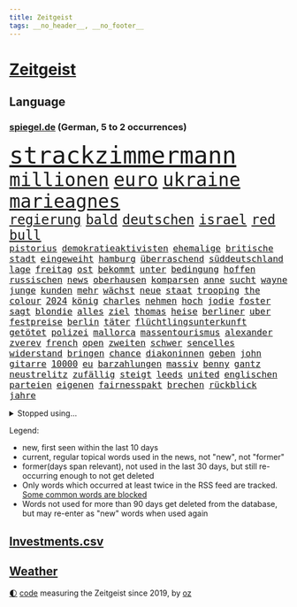```yaml
---
title: Zeitgeist
tags: __no_header__, __no_footer__
---
```


# [Zeitgeist](https://oliz.io/zeitgeist/)

## Language

<h3><a href="https://www.spiegel.de" target="_blank">spiegel.de</a> (German, 5 to 2 occurrences)</h3>
<p style="font-family:monospace">
<span style="font-size:32pt"><a href="news_links.html#strackzimmermann" class="current">strackzimmermann</a></span>
<br>
<span style="font-size:25pt"><a href="news_links.html#millionen" class="current">millionen</a></span>
<span style="font-size:25pt"><a href="news_links.html#euro" class="current">euro</a></span>
<span style="font-size:25pt"><a href="news_links.html#ukraine" class="current">ukraine</a></span>
<span style="font-size:25pt"><a href="news_links.html#marieagnes" class="current">marieagnes</a></span>
<br>
<span style="font-size:18pt"><a href="news_links.html#regierung" class="current">regierung</a></span>
<span style="font-size:18pt"><a href="news_links.html#bald" class="current">bald</a></span>
<span style="font-size:18pt"><a href="news_links.html#deutschen" class="current">deutschen</a></span>
<span style="font-size:18pt"><a href="news_links.html#israel" class="current">israel</a></span>
<span style="font-size:18pt"><a href="news_links.html#red" class="current">red</a></span>
<span style="font-size:18pt"><a href="news_links.html#bull" class="current">bull</a></span>
<br>
<span style="font-size:12pt"><a href="news_links.html#pistorius" class="current">pistorius</a></span>
<span style="font-size:12pt"><a href="news_links.html#demokratieaktivisten" class="new">demokratieaktivisten</a></span>
<span style="font-size:12pt"><a href="news_links.html#ehemalige" class="current">ehemalige</a></span>
<span style="font-size:12pt"><a href="news_links.html#britische" class="current">britische</a></span>
<span style="font-size:12pt"><a href="news_links.html#stadt" class="current">stadt</a></span>
<span style="font-size:12pt"><a href="news_links.html#eingeweiht" class="current">eingeweiht</a></span>
<span style="font-size:12pt"><a href="news_links.html#hamburg" class="current">hamburg</a></span>
<span style="font-size:12pt"><a href="news_links.html#überraschend" class="current">überraschend</a></span>
<span style="font-size:12pt"><a href="news_links.html#süddeutschland" class="new">süddeutschland</a></span>
<span style="font-size:12pt"><a href="news_links.html#lage" class="current">lage</a></span>
<span style="font-size:12pt"><a href="news_links.html#freitag" class="current">freitag</a></span>
<span style="font-size:12pt"><a href="news_links.html#ost" class="current">ost</a></span>
<span style="font-size:12pt"><a href="news_links.html#bekommt" class="current">bekommt</a></span>
<span style="font-size:12pt"><a href="news_links.html#unter" class="current">unter</a></span>
<span style="font-size:12pt"><a href="news_links.html#bedingung" class="current">bedingung</a></span>
<span style="font-size:12pt"><a href="news_links.html#hoffen" class="current">hoffen</a></span>
<span style="font-size:12pt"><a href="news_links.html#russischen" class="current">russischen</a></span>
<span style="font-size:12pt"><a href="news_links.html#news" class="current">news</a></span>
<span style="font-size:12pt"><a href="news_links.html#oberhausen" class="current">oberhausen</a></span>
<span style="font-size:12pt"><a href="news_links.html#komparsen" class="current">komparsen</a></span>
<span style="font-size:12pt"><a href="news_links.html#anne" class="current">anne</a></span>
<span style="font-size:12pt"><a href="news_links.html#sucht" class="current">sucht</a></span>
<span style="font-size:12pt"><a href="news_links.html#wayne" class="new">wayne</a></span>
<span style="font-size:12pt"><a href="news_links.html#junge" class="current">junge</a></span>
<span style="font-size:12pt"><a href="news_links.html#kunden" class="current">kunden</a></span>
<span style="font-size:12pt"><a href="news_links.html#mehr" class="current">mehr</a></span>
<span style="font-size:12pt"><a href="news_links.html#wächst" class="current">wächst</a></span>
<span style="font-size:12pt"><a href="news_links.html#neue" class="current">neue</a></span>
<span style="font-size:12pt"><a href="news_links.html#staat" class="current">staat</a></span>
<span style="font-size:12pt"><a href="news_links.html#trooping" class="new">trooping</a></span>
<span style="font-size:12pt"><a href="news_links.html#the" class="current">the</a></span>
<span style="font-size:12pt"><a href="news_links.html#colour" class="new">colour</a></span>
<span style="font-size:12pt"><a href="news_links.html#2024" class="current">2024</a></span>
<span style="font-size:12pt"><a href="news_links.html#könig" class="current">könig</a></span>
<span style="font-size:12pt"><a href="news_links.html#charles" class="current">charles</a></span>
<span style="font-size:12pt"><a href="news_links.html#nehmen" class="current">nehmen</a></span>
<span style="font-size:12pt"><a href="news_links.html#hoch" class="current">hoch</a></span>
<span style="font-size:12pt"><a href="news_links.html#jodie" class="new">jodie</a></span>
<span style="font-size:12pt"><a href="news_links.html#foster" class="new">foster</a></span>
<span style="font-size:12pt"><a href="news_links.html#sagt" class="current">sagt</a></span>
<span style="font-size:12pt"><a href="news_links.html#blondie" class="new">blondie</a></span>
<span style="font-size:12pt"><a href="news_links.html#alles" class="current">alles</a></span>
<span style="font-size:12pt"><a href="news_links.html#ziel" class="current">ziel</a></span>
<span style="font-size:12pt"><a href="news_links.html#thomas" class="current">thomas</a></span>
<span style="font-size:12pt"><a href="news_links.html#heise" class="new">heise</a></span>
<span style="font-size:12pt"><a href="news_links.html#berliner" class="current">berliner</a></span>
<span style="font-size:12pt"><a href="news_links.html#uber" class="current">uber</a></span>
<span style="font-size:12pt"><a href="news_links.html#festpreise" class="new">festpreise</a></span>
<span style="font-size:12pt"><a href="news_links.html#berlin" class="current">berlin</a></span>
<span style="font-size:12pt"><a href="news_links.html#täter" class="current">täter</a></span>
<span style="font-size:12pt"><a href="news_links.html#flüchtlingsunterkunft" class="current">flüchtlingsunterkunft</a></span>
<span style="font-size:12pt"><a href="news_links.html#getötet" class="current">getötet</a></span>
<span style="font-size:12pt"><a href="news_links.html#polizei" class="current">polizei</a></span>
<span style="font-size:12pt"><a href="news_links.html#mallorca" class="current">mallorca</a></span>
<span style="font-size:12pt"><a href="news_links.html#massentourismus" class="current">massentourismus</a></span>
<span style="font-size:12pt"><a href="news_links.html#alexander" class="current">alexander</a></span>
<span style="font-size:12pt"><a href="news_links.html#zverev" class="current">zverev</a></span>
<span style="font-size:12pt"><a href="news_links.html#french" class="current">french</a></span>
<span style="font-size:12pt"><a href="news_links.html#open" class="current">open</a></span>
<span style="font-size:12pt"><a href="news_links.html#zweiten" class="current">zweiten</a></span>
<span style="font-size:12pt"><a href="news_links.html#schwer" class="current">schwer</a></span>
<span style="font-size:12pt"><a href="news_links.html#sencelles" class="new">sencelles</a></span>
<span style="font-size:12pt"><a href="news_links.html#widerstand" class="current">widerstand</a></span>
<span style="font-size:12pt"><a href="news_links.html#bringen" class="current">bringen</a></span>
<span style="font-size:12pt"><a href="news_links.html#chance" class="current">chance</a></span>
<span style="font-size:12pt"><a href="news_links.html#diakoninnen" class="new">diakoninnen</a></span>
<span style="font-size:12pt"><a href="news_links.html#geben" class="current">geben</a></span>
<span style="font-size:12pt"><a href="news_links.html#john" class="current">john</a></span>
<span style="font-size:12pt"><a href="news_links.html#gitarre" class="current">gitarre</a></span>
<span style="font-size:12pt"><a href="news_links.html#10000" class="current">10000</a></span>
<span style="font-size:12pt"><a href="news_links.html#eu" class="current">eu</a></span>
<span style="font-size:12pt"><a href="news_links.html#barzahlungen" class="new">barzahlungen</a></span>
<span style="font-size:12pt"><a href="news_links.html#massiv" class="current">massiv</a></span>
<span style="font-size:12pt"><a href="news_links.html#benny" class="new">benny</a></span>
<span style="font-size:12pt"><a href="news_links.html#gantz" class="current">gantz</a></span>
<span style="font-size:12pt"><a href="news_links.html#neustrelitz" class="new">neustrelitz</a></span>
<span style="font-size:12pt"><a href="news_links.html#zufällig" class="current">zufällig</a></span>
<span style="font-size:12pt"><a href="news_links.html#steigt" class="current">steigt</a></span>
<span style="font-size:12pt"><a href="news_links.html#leeds" class="current">leeds</a></span>
<span style="font-size:12pt"><a href="news_links.html#united" class="current">united</a></span>
<span style="font-size:12pt"><a href="news_links.html#englischen" class="current">englischen</a></span>
<span style="font-size:12pt"><a href="news_links.html#parteien" class="current">parteien</a></span>
<span style="font-size:12pt"><a href="news_links.html#eigenen" class="current">eigenen</a></span>
<span style="font-size:12pt"><a href="news_links.html#fairnesspakt" class="new">fairnesspakt</a></span>
<span style="font-size:12pt"><a href="news_links.html#brechen" class="current">brechen</a></span>
<span style="font-size:12pt"><a href="news_links.html#rückblick" class="new">rückblick</a></span>
<span style="font-size:12pt"><a href="news_links.html#jahre" class="current">jahre</a></span>
</p>
<details>
<summary>Stopped using...</summary>
<p class="former" style="font-size:12pt">
schickt(1317) mainz(1316) september(1316) fdpchef(1315) angeklagte(1314) aufgeben(1314) erzielt(1314) senat(1314) kalifornien(1313) ändert(1313) becker(1312) gestohlen(1312) schwarzen(1312) software(1312) statement(1312) abstimmung(1311) baby(1311) bewegung(1311) diktator(1311) führerschein(1311) lastwagen(1311) mengen(1311) verschieben(1311) bekannten(1310) beobachtet(1310) jens(1310) leichter(1310) minute(1310) umgehen(1310) verändert(1310) aufruf(1309) berichterstattung(1309) extreme(1309) tests(1309) bereich(1308) beschäftigten(1308) facebook(1308) passen(1308) senken(1308) bezahlt(1307) morgen(1307) obama(1307) schatten(1307) bekanntesten(1306) debakel(1306) gewaltige(1306) miteinander(1306) verbraucher(1306) junger(1305) vorhaben(1305) pocht(1304) werder(1304) schlagzeilen(1303) schuss(1303) wirtschaftsministerium(1303) zugelassen(1303) e(1302) mode(1302) aktiv(1301) gaben(1301) rat(1301) türkischen(1301) klimapolitik(1300) klären(1300) getrennt(1299) olympische(1299) polnische(1299) gekauft(1298) marke(1298) siegte(1298) wälder(1298) aufnahme(1297) mehrerer(1295) erlebte(1294) konsum(1294) möglicherweise(1293) hunger(1289) porsche(1289) vorgänger(1288) aufgetaucht(1287) freiwillig(1285) stress(1285) kräfte(1284) rentner(1284) konferenz(1283) bremsen(1282) gehörte(1282) klasse(1282) schneider(1281) gefühl(1280) abhängig(1277) angeboten(1276) schock(1274) bewegt(1272) uhaft(1271) sogenannten(1262) verdoppelt(1262) dankt(1224) zustimmen(1202) lehrerin(1189) strecken(1149) stoltenberg(1113) lediglich(1093) ausbildung(1068) sammelt(1053) kleidung(1052) schrumpft(1046) freigesprochen(1037) autoren(1034) insbesondere(1029) gesund(1008) günstiges(994) wissing(985) angestellten(983) world(981) vorteil(961) radikalen(957) älteste(953) kursieren(950) eingeführt(944) abschreckung(943) energiekrise(939) zeitpunkt(937) studenten(929) magazin(927) ostdeutschland(927) oppositionsführer(925) menschlichkeit(922) lieferungen(919) tödlichem(919) bekannteste(910) otto(897) verabschieden(882) lieferung(881) zustimmung(881) oligarchen(878) bundesinnenministerin(874) hinzu(860) unmittelbar(798) besetzte(793) flüchten(778) organisierte(778) beben(774) braunschweig(772) ausstieg(762) bezeichnen(762) fußballerinnen(760) packenden(749) filialen(747) trocken(736) unterlag(736) harter(730) 2026(725) zunahme(719) cannabis(716) reporterin(716) chinesischer(715) 110(709) nationale(699) jimmy(696) unentschieden(693) ukrainerusslandkrieg(692) ängste(692) finde(686) 16jähriger(684) kampagne(681) geschichtenewsletter(679) braun(676) entfernen(675) extra(671) erlegen(668) vernichtet(666) legal(665) fpö(658) zivile(646) hetze(644) hände(640) studieren(639) wünsche(635) 05(633) angezeigt(631) heikle(627) sicherer(626) farben(616) gendern(615) verfassungsgericht(615) auseinander(614) rose(596) nationaltrainer(595) sohnes(594) sauber(587) katze(585) knappe(581) sportdirektor(581) standard(579) ignoriert(576) fördert(569) abbruch(566) fängt(559) todesstrafe(559) billigt(555) aussichten(553) reißen(546) düster(545) staates(542) testet(536) sydney(535) migrationspolitik(530) asylbewerber(519) hürde(507) tauchte(507) wiener(503) day(501) beliebter(500) solcher(495) perspektive(488) geschadet(486) leistungen(486) springen(485) zwingt(485) bad(482) herstellers(480) marode(477) messe(476) freier(472) gelangt(466) juristischen(466) süchtig(465) läufer(462) rechtsaußen(461) umdenken(460) kaiser(444) toll(444) coup(443) moskauer(440) wütenden(439) zusammenstoß(436) spiegelreport(434) schwangerschaftsabbrüche(433) beigetragen(430) zukünftig(430) z(429) wendepunkt(428) gejagt(427) kindergrundsicherung(418) umsetzen(417) aktueller(409) angelegenheit(406) social(406) 800(401) mädchens(394) fisch(385) victor(383) chicago(382) usamerikanische(382) grundlage(379) erstem(375) rad(374) arabischen(373) vollem(371) 15jährige(370) kane(368) auswirken(366) schätzen(364) vierten(364) prognostiziert(362) gewannen(349) staats(345) verweis(345) cool(343) fürth(343) greuther(343) henry(343) dortige(342) sizilien(342) beckenbauer(341) wirtschaftlich(340) luftangriffen(338) hitzewellen(336) sonntagmorgen(336) kette(331) defensive(330) installation(329) bunter(327) basis(325) wahlbetrug(324) argentinische(322) abwenden(319) quellen(319) berufen(316) händen(315) unseren(315) nachhaltige(311) beschloss(310) ärmelkanal(310) csuchef(305) klagten(305) victoria(305) schlimmer(304) vermittelt(303) variante(299) winzige(299) albert(298) brandmauer(298) atlanta(297) ausgehandelt(297) vormittag(297) ausgetauscht(295) entpuppt(295) gerichtsverfahren(295) stützen(294) britney(292) mancher(292) spears(292) zerbrochen(292) mittelalter(287) juristin(285) beispiellose(282) verschlechtert(278) teilzeit(276) metern(275) stoppte(274) rasche(270) schrecklichen(267) hisbollah(265) knie(265) sprachen(264) wolff(264) jüdisches(263) rekonstruktion(263) angefahren(262) einmarsch(262) 24jährige(261) brücken(259) rucksack(259) gründete(254) ferne(253) ködern(253) topspiel(253) erstattet(252) rückenschmerzen(251) berger(250) videoapp(249) sperrte(248) antisemitischen(247) gamer(246) generalbundesanwalt(243) kassel(243) miliz(243) geradezu(241) umfragetief(241) uswahl(241) mittelfeld(240) update(240) chemnitz(239) kanal(238) manila(238) nszeit(238) peinliche(238) bezug(237) milliardenhöhe(236) 61(235) bars(235) leitung(235) nagel(234) preisverleihung(234) gelobt(233) verfolgte(232) getöteter(231) a7(230) teslachef(230) übernahm(230) kehrtwende(229) unschuldig(228) ostukraine(226) dankbar(224) verwickelt(224) erkältung(222) weltgrößte(221) kaution(220) version(220) orlando(219) schockt(219) umfragewerte(219) rekordzahl(217) tabellenkeller(217) flieht(216) gewährt(216) continental(215) del(215) mars(214) pub(213) intern(211) schweiger(211) til(211) central(210) höchster(210) pushbacks(210) berechtigt(208) versuche(207) absicht(206) erfindung(206) bauten(205) usrepräsentantenhaus(205) monarchie(204) überraschende(204) erkenntnis(203) raketenangriffe(203) hamasgeiseln(201) flügels(200) optimistischer(200) stadien(200) briefe(198) schwaben(198) israelischem(197) thierry(197) cyberattacken(196) exchef(196) interne(196) mobilisiert(195) liebäugelt(192) spiegelredakteurin(192) armeechef(191) hamaschef(191) belgischen(190) hasst(190) karim(189) kommissar(189) verlusten(189) mangelt(188) pickup(188) tabellenplatz(188) unbeliebt(188) kilo(187) agrarminister(186) brandt(186) ruhen(186) jüdinnen(185) abschiebung(184) bagdad(184) kritischer(184) ski(183) süd(183) verpackungsmüll(183) beihilfe(182) abfall(180) geiselnahme(179) marketing(178) websites(178) aktienmarkt(177) raser(177) dienstagmorgen(175) saal(174) torjäger(174) magic(173) cameron(172) kliniken(172) myanmars(172) spiels(171) ausschlussverfahren(170) zugreifen(170) stationieren(169) ukrainern(169) 2012(168) empathie(168) pädagogin(168) vollzieht(168) bundeskartellamt(166) golden(166) haftstrafen(166) student(166) selbstverteidigung(165) helsinki(164) kopfschmerzen(164) wetten(164) zuschauen(164) bundesligisten(162) endgültige(162) großzügig(162) levi(161) traditionelle(161) motive(160) rechtswidrig(160) zugeständnisse(160) rettungssanitäter(159) wählerinnen(159) armin(158) freundeskreis(158) ausgleich(157) begrenzung(157) junis(157) bett(156) ultimatum(156) zerstritten(156) aires(155) beteiligen(155) buenos(155) lernt(155) forderten(154) rentnerinnen(154) werkzeug(152) ausgedacht(151) kulturinstitutionen(151) pentagon(151) südosten(151) überzieht(151) nehme(150) konservativer(149) befand(147) befunden(147) chiemsee(147) japans(147) dubai(146) rathaus(146) herstellen(145) paare(145) zunehmen(145) 70jährige(144) diktators(144) rebellen(144) residenz(144) vorfällen(144) zurückgehen(144) eingezogen(143) historischer(142) handtaschen(140) autokraten(139) verschwörungstheorien(139) überragte(139) giftige(138) kate(138) kremlgegner(138) weltcup(138) willy(138) astronauten(137) royale(137) studios(137) luftalarm(136) notaufnahme(136) viren(136) übernommen(136) fortnite(135) zündete(135) athen(134) abgefeuert(133) dessert(133) überstehen(133) schwestern(132) diversen(131) lachen(131) nutzungsrechte(131) frühzeitig(130) gefördert(130) luxemburg(130) parteiführung(130) vorsatz(130) aufgedeckt(129) verstärkte(129) fünftel(128) gerammt(128) kameramann(127) leidenschaftlicher(127) routinier(127) lauten(126) ruiniert(126) wärmepumpen(126) hob(125) phoenix(125) schleppende(125) suns(125) mexikanische(124) soziologin(123) françoise(122) homo(122) patriotismus(122) witze(122) eisbären(121) rekordhitze(120) musikerinnen(119) rast(119) wolverhampton(119) arbeitsminister(118) biennale(117) briten(117) daniela(117) kunstausstellung(117) nachzudenken(117) utah(117) zeitzeugen(117) kranken(116) miesen(116) onlineplattform(116) untersuchungskommission(116) verbraucherzentralen(116) aufklären(115) everton(115) interviewt(115) abgetaucht(114) perfektes(114) innsbruck(113) autoritär(112) bestsellerautor(112) hilfskräfte(112) machtwort(112) männliches(112) niemals(112) barfuß(111) bedient(111) spione(111) fehlenden(110) fernhalten(110) spezialisiert(110) wohnungssuche(110) darsteller(109) kaltes(109) ausgespäht(108) jackson(108) losgehen(108) festgenommene(107) hai(107) luftschlägen(107) verwehrt(107) canon(106) schlaflose(106) sony(106) fusion(105) roboter(105) 65jährige(104) trauung(104) ungewohnt(104) gegensteuern(103) klamotten(103) offizier(103) quarterback(103) schläft(103) teamchef(103) verbündete(103) great(102) insolvenzverwalter(102) mandat(102) motorradfahrer(102) ohrfeige(102) autokrat(101) biosprit(101) kriegsgefangene(101) bedeckt(100) kurth(100) erobert(99) girls(99) limit(99) blockierten(98) ohrringe(98) unabhängigen(98) unternehmensgruppe(98) eheschließung(97) insolvente(97) vwkonzern(97) herausforderer(96) parteiausschlussverfahren(96) schwindel(96) hallen(95) horrorfilm(95) blaupause(94) nützen(94) stütze(94) haniyyeh(93) ismail(93) murphy(93) vereinzelte(93) internationales(92) wille(92) durant(91) erfolgsspur(91) frühling(91) hitlergruß(91) nairobi(91) rod(91) sechsstellig(91) swifts(91) turniersieg(91) wettbewerbshüter(91) bosporus(90) finanzwende(90) ifoindex(90) millionenschwere(90) negativ(90) stundenkilometern(90) basketballweltmeister(89) bundesfamilienministeriums(89) gestand(89) manfred(89) 1924(88) absatzmarkt(88) katalonien(88) natogeneralsekretär(88) spätere(88) stärkeren(88) xavi(88) zustande(88) afdmann(87) doppelpack(87) drecksarbeit(87) einzelner(87) ellen(87) jugendlichem(87) palästinenserhilfswerk(87) verdrängung(87) wovon(87) zugelassenen(87) bürgersteig(86) irakische(86) klettern(86) schienen(86) seil(86) staatsanwaltschaften(86) teenagern(86) testosteron(86) westafrikanischen(86) ableger(85) duellieren(85) erschienen(85) inhalt(85) menschenkette(85) seltsam(85) verknüpft(85) verwirrte(85) bronze(84) entspricht(84) erzielten(84) geschichten(84) jayz(84) korruptionsbekämpfung(84) politbarometer(84) produzierten(84) schuhe(84) angewendet(83) ausrichten(83) jobturbo(83) korruptionsvorwürfen(83) schweiß(83) supermarktkette(83) unionspolitiker(83) afdfunktionäre(82) bettlaken(82) erkan(82) nacktbilder(82) schale(82) walz(82) wellbrock(82) zartbitter(82) bitcoins(81) dopingverdacht(81) ungarische(81) universal(81) widerlegen(81) frauengefängnis(80) interpol(80) knochen(80) organisationskomitee(80) syrsky(80) südwestlich(80) unbemerkt(80) vorstoßen(80) weitergegeben(80) aserbaidschans(79) hamiltons(79) oberbefehlshaber(79) pasta(79) professoren(79) ruinen(79) sechsjährigem(79) sechste(79) täuscht(79) versace(79) disneyland(78) gefälscht(78) kehl(78) krönt(78) rechtspopulistischen(78) augsburger(77) bemerkungen(77) bluttat(77) fujifilm(77) namibias(77) nikon(77) ohren(77) versetzt(77) wahlkampagne(77) breitere(76) formieren(76) jährlichen(76) klette(76) lieferdienste(76) maßgeblich(76) olympiasaison(76) patriarch(76) reklamiert(76) stromnetze(76) durchfallen(75) falschinformationen(75) gedenkstätte(75) gegessen(75) logisch(75) oberpfalz(75) produktionsrückgang(75) schöpft(75) siebten(75) striktere(75) wohne(75) zurückfordern(75) 129(74) albanese(74) gesetzesvorhaben(74) luftballons(74) nflgeschichte(74) terrorgruppen(74) usmoderator(74) verkürzte(74) attraktion(73) datenschützer(73) dienste(73) freistil(73) günter(73) schuldenabbau(73) enttäuschungen(72) ethnologin(72) gerd(72) huawei(72) langweilt(72) loyalität(72) statue(72) autofahrerin(71) fahndungsliste(71) forschungsteam(71) freut(71) hanau(71) platte(71) taylorswiftfans(71) 54(70) geraucht(70) johanna(70) raffinierten(70) revolutionsgericht(70) sportwelt(70) tauruslieferung(70) trennten(70) ungelöst(70) verwandten(70) votum(70) 42jährigen(69) case(69) cold(69) güterwaggons(69) längerfristige(69) meistertitel(69) rassemblement(69) silvestermord(69) suzuki(69) aldi(68) außergewöhnliches(68) kanadischen(68) landesvorsitz(68) mexikaner(68) pose(68) videoplattform(68) alligator(67) bezahlte(67) drohnenangriffen(67) eindeutig(67) entschuldigte(67) jährt(67) menschenrechtsverletzungen(67) plaudert(67) schwimmer(67) sexualisierter(67) vorweisen(67) zehnten(67) gedanke(66) hakenkreuzschmierereien(66) hirngespinst(66) kommunizieren(66) nebraska(66) präsentation(66) repressalien(66) brutto(65) duos(65) europe(65) fabrice(65) julija(65) kajak(65) klosters(65) leggeri(65) nawalnaja(65) 1982(64) erhalt(64) füße(64) kimmel(64) klettert(64) stimmlich(64) strafrechtliche(64) wirtschaftskrise(64) canaria(63) gran(63) intensivieren(63) kitchen(63) oklahoma(63) weitaus(63) befördert(62) dmitrij(62) geywitz(62) klara(62) pippi(62) geiselabkommen(61) lewinsky(61) ludwigshafen(61) marseille(61) monica(61) pflichtspiele(61) queens(61) scheidung(61) wirtschaftswende(61) platzes(60) rhetorik(60) fehlten(59) hörte(59) skandinavischen(59) valley(59) zurückbringen(59) friedhof(58) heilbronn(58) lawrow(58) lidl(58) schädlichen(58) selbstbild(58) sergej(58) talente(58) versöhnung(58) zerstrittene(58) zuhören(58) auswärts(57) cannabisgesetz(57) cybersicherheit(57) exrafterroristin(57) kiffen(57) klagte(57) marihuana(57) spice(57) tierpark(57) ärztlichen(57) hülkenberg(56) kigenerierter(56) kriegsverlauf(56) lästern(56) usmilitärhilfe(56) verschlossene(56) 66jährigen(55) amazongründer(55) bestandsaufnahme(55) bezos(55) euparlaments(55) ruth(55) verzückt(55) dümmste(54) kaufkraft(54) konfrontationskurs(54) meistgesuchten(54) ussanktionen(54) wiederentdeckung(54) ariel(53) betrunkene(53) diktatoren(53) haiti(53) meeren(53) verschmutzung(53) verschollenes(53) wohlstandsverlust(53) auflage(52) berührende(52) erstaunt(52) karina(52) liveschalte(52) spontanen(52) up(52) vergehens(52) bomben(51) einkünfte(51) imageschaden(51) abgelaufen(50) pole(50) verarbeitet(50) 57(49) erkämpft(49) heidenheims(49) südfrankreich(49) ittrich(48) klaas(48) stemmt(48) wohnmobiltour(48) appstores(47) friedensgipfel(47) steuergeld(47) stießen(47) bedauerlich(46) einblick(46) luise(46) schulzeit(46) südlich(46) abgeschlagen(45) abschalten(45) allgemeinheit(45) havertz(45) porträt(45) prahlt(45) sportunterricht(45) verschuldete(45) erschlagen(44) freundlichkeit(44) nominierten(44) pastasoße(44) schub(44) wirtschaftsspionage(44) holtby(43) spielten(43) stammende(43) verwüstungen(43) zurückrudern(43) überfahrt(43) analysten(42) bandengewalt(42) f1(42) gartenkolumne(42) ladekabel(42) mache(42) patzt(42) pessimistisch(42) usgesetz(42) verbrauchen(42) havannasyndrom(41) mikrowellenwaffen(41) registrieren(41) rätselhaftes(41) usdiplomaten(41) voraussichtlich(41) dagegenhalten(40) milliardengeschäft(40) paket(40) sparten(40) stützpunkt(40) beachtet(39) billy(39) geübt(39) schulamt(39) sicherheitsgefühl(39) umweltschutz(39) usfernsehen(39) weltranglistenerste(39) werkstätten(39) attraktiv(38) devise(38) footballstar(38) restaurantführer(38) veteranentag(38) wasserknappheit(38) überteuert(38) 250(37) 82(37) arbeitskräften(37) menschenrechtler(37) schick(37) usjustiz(37) dramatischem(36) geburtenrate(36) montiert(36) prostituierte(36) reizgas(36) rentenerhöhung(36) sammelklage(36) schlager(36) unseres(36) vereiteln(36) bravo(35) dunkelheit(35) krediten(35) milliardenhilfe(35) recycling(35) riskanten(35) syrischer(35) tabellenletzten(35) wachsam(35) würzig(35) 20jährige(34) assistentin(34) brachen(34) deuter(34) ortlieb(34) rucksäcke(34) verwandelt(34) wolke(34) fußballverbands(33) instrumentalisierung(33) mecklenburg(33) niere(33) rouge(33) schlagersänger(33) statistische(33) zustände(33) aufgeregt(32) buches(32) locker(32) arbeitszeit(31) besserverdiener(31) cannabisteillegalisierung(31) ehrenpräsident(31) geschieht(31) studio(31) frühlingsfest(30) quiet(30) saharastaub(30) fußballliga(29) opel(29) schmelz(29) schwerwiegendes(29) züchten(29) 44(28) besatzer(28) dirigent(28) haushaltsüberschuss(28) maryland(28) queeren(28) schweigegeldzahlungen(28) zehntausend(28) gereizt(27) péter(27) vergewaltigungsvorwürfe(27) verrat(27) übelkeit(27) angetrieben(26) einrichtung(26) entlassung(26) großangriff(26) konjunkturprognose(26) louis(26) nienburg(26) sechsten(26) sommerlich(26) desselben(25) janet(25) pflichten(25) tagebuch(25) tierpfleger(25) unzulässig(25) nett(24) postet(24) zugesetzt(24) gefangenen(23) guillaume(23) kürzen(23) mexikanischen(23) schmutzige(23) terrorvorwürfen(23) unterkühlt(23) andernorts(22) funktionäre(22) ampelpartnern(21) beeindruckt(21) beschleunigung(21) erdogan(21) geldautomat(21) greifswalder(21) kronzeuge(21) mathieu(21) poel(21) verspielt(21) afrikanischer(20) ausfällt(20) begünstigen(20) eheaus(20) entertainer(20) unzureichend(20) weber(20) abgestraft(19) amtsgeschäfte(19) ausreicht(19) blutspur(19) chrupalla(19) erheblicher(19) handlungsbedarf(19) jamie(19) rechtspopulistischer(19) tino(19) verhaftete(19) zahnbehandlung(19) afdspitze(18) enttarnt(18) intendanz(18) netzausbau(18) relativ(18) repariert(18) sterbebett(18) weltklassespieler(18) ermittelte(17) knauf(17) aufregen(16) doppelmord(16) gezüchtet(16) gräber(16) herausragender(16) hommage(16) rennfahrer(16) spielplatz(16) kandidatinnen(15) knochenjob(15) medizinisch(15) seelischen(15) sergio(15) spdspitze(15) magyar(14) millionenmetropole(14) project(14) rettungsversuche(14) theoretisch(14) verhaften(14) europaspitzenkandidat(13) oranienburg(13) szenarien(13) warenhäuser(13) angesprochen(12) deepfakes(12) grenzkontrollen(12) großkonzerne(12) hoeneß'(12) laurence(12) steinzeit(12) unglücklich(12) wunderbaren(12) angegriffenen(11) atomausstieg(11) fischern(11) flair(11) gehörten(11) kehrte(11) klimaschutzgesetz(11) nachspiel(11) prosieben(11) schlechteste(11) schmerz(11) tarif(11)
</p>
</details>
<p>Legend:
<ul>
<li><span class="new">new</span>, first seen within the last 10 days</li>
<li><span class="current">current</span>, regular topical words used in the news, not "new", not "former"</li>
<li><span class="former">former(days span relevant)</span>, not used in the last 30 days, but still re-occurring enough to not get deleted</li>
<li>Only words which occurred at least twice in the RSS feed are tracked. <a href="language/filters.py">Some common words are blocked</a></li>
<li>Words not used for more than 90 days get deleted from the database, but may re-enter as "new" words when used again</li>
</ul>
</p>

## [Investments](investments.html)[.csv](investments.csv)

## [Weather](weather.html)

<footer>
<a href="javascript:toggleTheme()" class="nav">🌓</a>
<a href="https://github.com/ooz/zeitgeist">code</a> measuring the Zeitgeist since 2019, by <a href="https://oliz.io">oz</a>
</footer>
